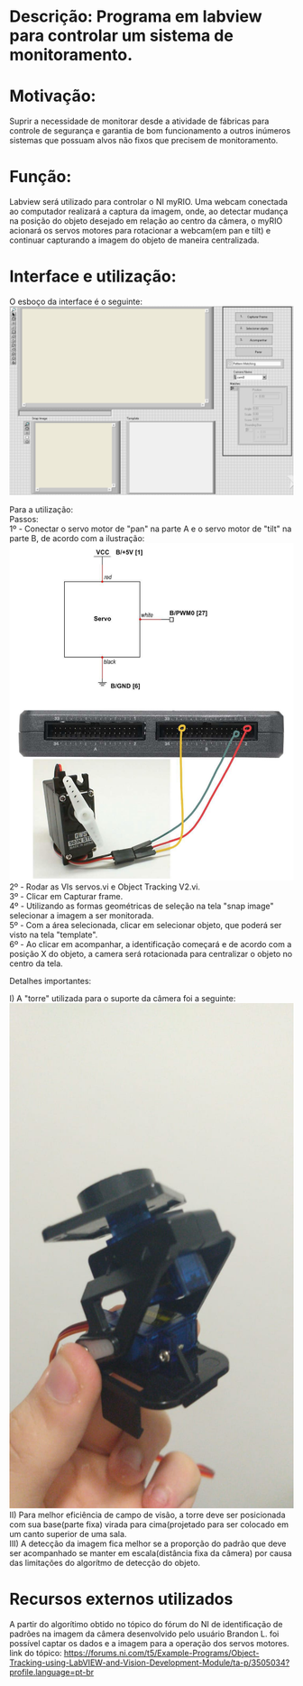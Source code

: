 # Descrição: Programa em labview para controlar um sistema de monitoramento.

# Motivação:

Suprir a necessidade de monitorar desde a atividade de fábricas para controle de segurança e garantia de bom funcionamento a outros inúmeros sistemas que possuam alvos não fixos que precisem de monitoramento.

# Função:

Labview será utilizado para controlar o NI myRIO. Uma webcam conectada ao computador realizará a captura da imagem, onde, ao detectar mudança na posição do objeto desejado em relação ao centro da câmera, o myRIO acionará os servos motores para rotacionar a webcam(em pan e tilt) e continuar capturando a imagem do objeto de maneira centralizada.

# Interface e utilização:

O esboço da interface é o seguinte:
![](Imagens/prototipointerface.png)  

Para a utilização:  
Passos:  
1º - Conectar o servo motor de "pan" na parte A e o servo motor de "tilt" na parte B, de acordo com a ilustração:
![](Imagens/Demo_setup_for_servo.jpg)  
2º - Rodar as VIs servos.vi e Object Tracking V2.vi.  
3º - Clicar em Capturar frame.  
4º - Utilizando as formas geométricas de seleção na tela "snap image" selecionar a imagem a ser monitorada.  
5º - Com a área selecionada, clicar em selecionar objeto, que poderá ser visto na tela "template".  
6º - Ao clicar em acompanhar, a identificação começará e de acordo com a posição X do objeto, a camera será rotacionada para centralizar o objeto no centro da tela.  

Detalhes importantes:

I) A "torre" utilizada para o suporte da câmera foi a seguinte:
![](Imagens/torre.jpeg)  
II) Para melhor eficiência de campo de visão, a torre deve ser posicionada com sua base(parte fixa) virada para cima(projetado para ser colocado em um canto superior de uma sala.  
III) A detecção da imagem fica melhor se a proporção do padrão que deve ser acompanhado se manter em escala(distância fixa da câmera) por causa das limitações do algorítmo de detecção do objeto.  

# Recursos externos utilizados

A partir do algorítimo obtido no tópico do fórum do NI de identificação de padrões na imagem da câmera desenvolvido pelo usuário Brandon L. foi possível captar os dados e a imagem para a operação dos servos motores.
link do tópico:
https://forums.ni.com/t5/Example-Programs/Object-Tracking-using-LabVIEW-and-Vision-Development-Module/ta-p/3505034?profile.language=pt-br